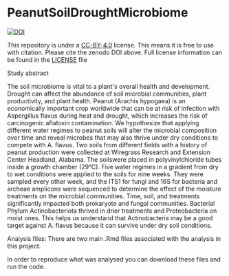 # PeanutSoilDroughtMicrobiome

[![DOI](https://zenodo.org/badge/841656477.svg)](https://zenodo.org/doi/10.5281/zenodo.13388411)

This repository is under a [CC-BY-4.0](https://creativecommons.org/licenses/by/4.0/) license. This means it is free to use with citation. Please cite the zenodo DOI above. Full license information can be found in the [LICENSE](LICENSE) file


Study abstract

The soil microbiome is vital to a plant's overall health and development. Drought can affect the abundance of soil microbial communities, plant productivity, and plant health. Peanut (Arachis hypogaea) is an economically important crop worldwide that can be at risk of infection with Aspergillus flavus during heat and drought, which increases the risk of carcinogenic aflatoxin contamination. We hypothesize that applying different water regimes to peanut soils will alter the microbial composition over time and reveal microbes that may also thrive under dry conditions to compete with A. flavus. Two soils from different fields with a history of peanut production were collected at Wiregrass Research and Extension Center Headland, Alabama. The soilswere placed in polyvinylchloride tubes inside a growth chamber (29°C). Five water regimes in a gradient from dry to wet conditions were applied to the soils for nine weeks. They were sampled every other week, and the ITS1 for fungi and 16S for bacteria and archeae amplicons were sequenced to determine the effect of the moisture treatments on the microbial communities. Time, soil, and treatments significantly impacted both prokaryote and fungal communities. Bacterial Phylum Actinobacteriota thrived in drier treatments and Proteobacteria on moist ones. This helps us understand that Actinobacteria may be a good target against A. flavus because it can survive under dry soil conditions. 

Analysis files: 
There are two main .Rmd files associated with the analysis in this project. 

In order to reproduce what was analysed you can download these files and run the code. 

